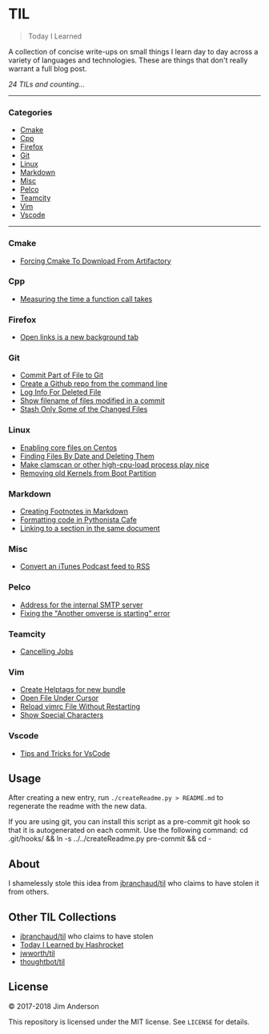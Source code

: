 # TIL

> Today I Learned

A collection of concise write-ups on small things I learn day to day across a
variety of languages and technologies. These are things that don't really
warrant a full blog post.


_24 TILs and counting..._

---

### Categories

* [Cmake](#cmake)
* [Cpp](#cpp)
* [Firefox](#firefox)
* [Git](#git)
* [Linux](#linux)
* [Markdown](#markdown)
* [Misc](#misc)
* [Pelco](#pelco)
* [Teamcity](#teamcity)
* [Vim](#vim)
* [Vscode](#vscode)

---

### Cmake

- [Forcing Cmake To Download From Artifactory](cmake/force_artifactory.md)

### Cpp

- [Measuring the time a function call takes](cpp/timing_function.md)

### Firefox

- [Open links is a new background tab](firefox/fix-tab-behavior.md)

### Git

- [Commit Part of File to Git](git/commit-part-of-file.md)
- [Create a Github repo from the command line](git/create-github-repo-command-line.md)
- [Log Info For Deleted File](git/deleted_file_history.md)
- [Show filename of files modified in a commit](git/show-files-in-SHA.md)
- [Stash Only Some of the Changed Files](git/partial_stash.md)

### Linux

- [Enabling core files on Centos](linux/enable-cores.md)
- [Finding Files By Date and Deleting Them](linux/find-and-delete.md)
- [Make clamscan or other high-cpu-load process play nice](linux/make-clamscan-more-responsive.md)
- [Removing old Kernels from Boot Partition](linux/boot-partition-full.md)

### Markdown

- [Creating Footnotes in Markdown](markdown/footnotes.md)
- [Formatting code in Pythonista Cafe](markdown/code-formatting.md)
- [Linking to a section in the same document](markdown/in-doc-links.md)

### Misc

- [Convert an iTunes Podcast feed to RSS](misc/itunes_feed_to_rss.md)

### Pelco

- [Address for the internal SMTP server](pelco/internal_smtp.md)
- [Fixing the "Another omverse is starting" error](pelco/another_omverse_is_starting.md)

### Teamcity

- [Cancelling Jobs](teamcity/cancel_jobs.md)

### Vim

- [Create Helptags for new bundle](vim/create-helptags.md)
- [Open File Under Cursor](vim/open-file-under-cursor.md)
- [Reload vimrc File Without Restarting](vim/reload-vim-config.md)
- [Show Special Characters](vim/show-special-characters.md)

### Vscode

- [Tips and Tricks for VsCode](vscode/tips-and-tricks.md)

## Usage

After creating a new entry, run `./createReadme.py > README.md` to regenerate
the readme with the new data.

If you are using git, you can install this script as a pre-commit git hook so
that it is autogenerated on each commit.  Use the following command:
    cd .git/hooks/ && ln -s ../../createReadme.py pre-commit && cd -


## About

I shamelessly stole this idea from
[jbranchaud/til](https://github.com/jbranchaud/til) who claims to have stolen
it from others.

## Other TIL Collections

* [jbranchaud/til](https://github.com/jbranchaud/til) who claims to have stolen
* [Today I Learned by Hashrocket](https://til.hashrocket.com)
* [jwworth/til](https://github.com/jwworth/til)
* [thoughtbot/til](https://github.com/thoughtbot/til)

## License

&copy; 2017-2018 Jim Anderson

This repository is licensed under the MIT license. See `LICENSE` for
details.